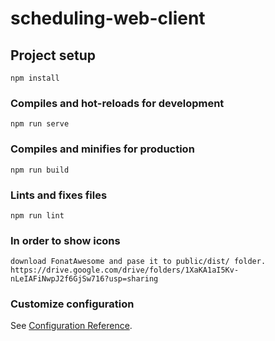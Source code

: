 # scheduling-web-client

## Project setup
```
npm install
```

### Compiles and hot-reloads for development
```
npm run serve
```

### Compiles and minifies for production
```
npm run build
```

### Lints and fixes files
```
npm run lint
```

### In order to show icons
```
download FonatAwesome and pase it to public/dist/ folder.
https://drive.google.com/drive/folders/1XaKA1aI5Kv-nLeIAFiNwpJ2f6GjSw716?usp=sharing
```

### Customize configuration
See [Configuration Reference](https://cli.vuejs.org/config/).
